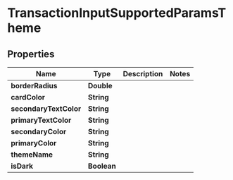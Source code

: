 

# TransactionInputSupportedParamsTheme


## Properties

| Name | Type | Description | Notes |
|------------ | ------------- | ------------- | -------------|
|**borderRadius** | **Double** |  |  |
|**cardColor** | **String** |  |  |
|**secondaryTextColor** | **String** |  |  |
|**primaryTextColor** | **String** |  |  |
|**secondaryColor** | **String** |  |  |
|**primaryColor** | **String** |  |  |
|**themeName** | **String** |  |  |
|**isDark** | **Boolean** |  |  |



